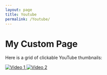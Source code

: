 ```yaml
---
layout: page
title: Youtube
permalink: /Youtube/
---
```


# My Custom Page

Here is a grid of clickable YouTube thumbnails:

<div class="youtube-grid">
  <!-- Replace the placeholder URLs with your actual YouTube video URLs -->
  <a href="https://www.youtube.com/watch?v=VIDEO_ID_1" target="_blank">
    <img src="https://img.youtube.com/vi/VIDEO_ID_1/mqdefault.jpg" alt="Video 1">
  </a>
  <a href="https://www.youtube.com/watch?v=VIDEO_ID_2" target="_blank">
    <img src="https://img.youtube.com/vi/VIDEO_ID_2/mqdefault.jpg" alt="Video 2">
  </a>

  <!-- Add more thumbnail links as needed -->
</div>

